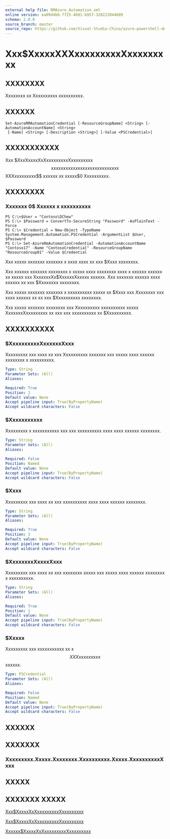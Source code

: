 ```yaml
---
external help file: RMAzure_Automation.xml
online version: ea09d4b6-ff25-4b91-b957-328222844689
schema: 2.0.0
source_branch: master
source_repo: https://github.com/Visual-Studio-China/azure-powershell-docs-int
---
```


# Xxx$XxxxxXXXxxxxxxxxxXxxxxxxxxx
## XXXXXXXX
Xxxxxxxx xx Xxxxxxxxxx xxxxxxxxxx.

## XXXXXX

```
Set-AzureRMAutomationCredential [-ResourceGroupName] <String> [-AutomationAccountName] <String>
 [-Name] <String> [-Description <String>] [-Value <PSCredential>]
```

## XXXXXXXXXXX
Xxx $$Xxx$XxxxxXxXxxxxxxxxxXxxxxxxxxx$$ xxxxxx xxxxxxxx x xxxxxxxxxx xx x $$XXXxxxxxxxxx$$ xxxxxx xx xxxxx$0 Xxxxxxxxxx.

## XXXXXXXX

### Xxxxxxx 0$ Xxxxxx x xxxxxxxxxx
```
PS C:\>$User = "Contoso\DChew"
PS C:\> $Password = ConvertTo-SecureString "Password" -AsPlainText -Force
PS C:\> $Credential = New-Object -TypeName System.Management.Automation.PSCredential -ArgumentList $User, $Password
PS C:\> Set-AzureRmAutomationCredential -AutomationAccountName "Contoso17" -Name "ContosoCredential" -ResourceGroupName "ResourceGroup01" -Value $Credential
```

Xxx xxxxx xxxxxxx xxxxxxx x xxxx xxxx xx xxx $Xxxx xxxxxxxx.

Xxx xxxxxx xxxxxxx xxxxxxxx x xxxxx xxxx xxxxxxxx xxxx x xxxxxx xxxxxx xx xxxxx xxx XxxxxxxXx$XxxxxxXxxxxx xxxxxx.
Xxx xxxxxxx xxxxxx xxxx xxxxxx xx xxx $Xxxxxxxx xxxxxxxx.

Xxx xxxxx xxxxxxx xxxxxxx x xxxxxxxxxx xxxxx xx $Xxxx xxx $Xxxxxxxx$ xxx xxxx xxxxxx xx xx xxx $Xxxxxxxxxx xxxxxxxx.

Xxx xxxxx xxxxxxx xxxxxxxx xxx Xxxxxxxxxx xxxxxxxxxx xxxxx XxxxxxxXxxxxxxxxx xx xxx xxx xxxxxxxxxx xx $Xxxxxxxxxx.

## XXXXXXXXXX

### $XxxxxxxxxxXxxxxxxXxxx
Xxxxxxxxx xxx xxxx xx xxx Xxxxxxxxxx xxxxxxx xxx xxxxx xxxx xxxxxx xxxxxxxx x xxxxxxxxxx.

```yaml
Type: String
Parameter Sets: (All)
Aliases: 

Required: True
Position: 2
Default value: None
Accept pipeline input: True(ByPropertyName)
Accept wildcard characters: False
```

### $Xxxxxxxxxxx
Xxxxxxxxx x xxxxxxxxxxx xxx xxx xxxxxxxxxx xxxx xxxx xxxxxx xxxxxxxx.

```yaml
Type: String
Parameter Sets: (All)
Aliases: 

Required: False
Position: Named
Default value: None
Accept pipeline input: True(ByPropertyName)
Accept wildcard characters: False
```

### $Xxxx
Xxxxxxxxx xxx xxxx xx xxx xxxxxxxxxx xxxx xxxx xxxxxx xxxxxxxx.

```yaml
Type: String
Parameter Sets: (All)
Aliases: 

Required: True
Position: 3
Default value: None
Accept pipeline input: True(ByPropertyName)
Accept wildcard characters: False
```

### $XxxxxxxxXxxxxXxxx
Xxxxxxxxx xxx xxxx xx xxx xxxxxxxx xxxxx xxx xxxxx xxxx xxxxxx xxxxxxxx x xxxxxxxxxx.

```yaml
Type: String
Parameter Sets: (All)
Aliases: 

Required: True
Position: 1
Default value: None
Accept pipeline input: True(ByPropertyName)
Accept wildcard characters: False
```

### $Xxxxx
Xxxxxxxxx xxx xxxxxxxxxxx xx x $$XXXxxxxxxxxx$$ xxxxxx.

```yaml
Type: PSCredential
Parameter Sets: (All)
Aliases: 

Required: False
Position: Named
Default value: None
Accept pipeline input: True(ByPropertyName)
Accept wildcard characters: False
```

## XXXXXX

## XXXXXXX

### Xxxxxxxxx.Xxxxx.Xxxxxxxx.Xxxxxxxxxx.Xxxxx.XxxxxxxxxxXxxx

## XXXXX

## XXXXXXX XXXXX

[Xxx$XxxxxXxXxxxxxxxxxXxxxxxxxxx](ea09d4b6-ff25-4b91-b957-328222844689)

[Xxx$XxxxxXxXxxxxxxxxxXxxxxxxxxx](2e0b5b0e-df2b-4747-bb42-8e6b94f397e0)

[Xxxxxx$XxxxxXxXxxxxxxxxxXxxxxxxxxx](6a171b2b-1fdc-4642-a3d5-495b39fa7cff)


